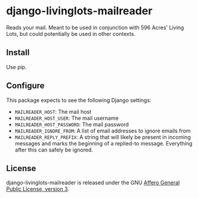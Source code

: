 # django-livinglots-mailreader

Reads your mail. Meant to be used in conjunction with 596 Acres' Living Lots,
but could potentially be used in other contexts.

## Install

Use pip.

## Configure

This package expects to see the following Django settings:

* `MAILREADER_HOST`: The mail host
* `MAILREADER_HOST_USER`: The mail username
* `MAILREADER_HOST_PASSWORD`: The mail password
* `MAILREADER_IGNORE_FROM`: A list of email addresses to ignore emails from
* `MAILREADER_REPLY_PREFIX`: A string that will likely be present in incoming
  messages and marks the beginning of a replied-to message. Everything after
  this can safely be ignored.

## License

django-livinglots-mailreader is released under the GNU [Affero General Public 
License, version 3](http://www.gnu.org/licenses/agpl.html).

